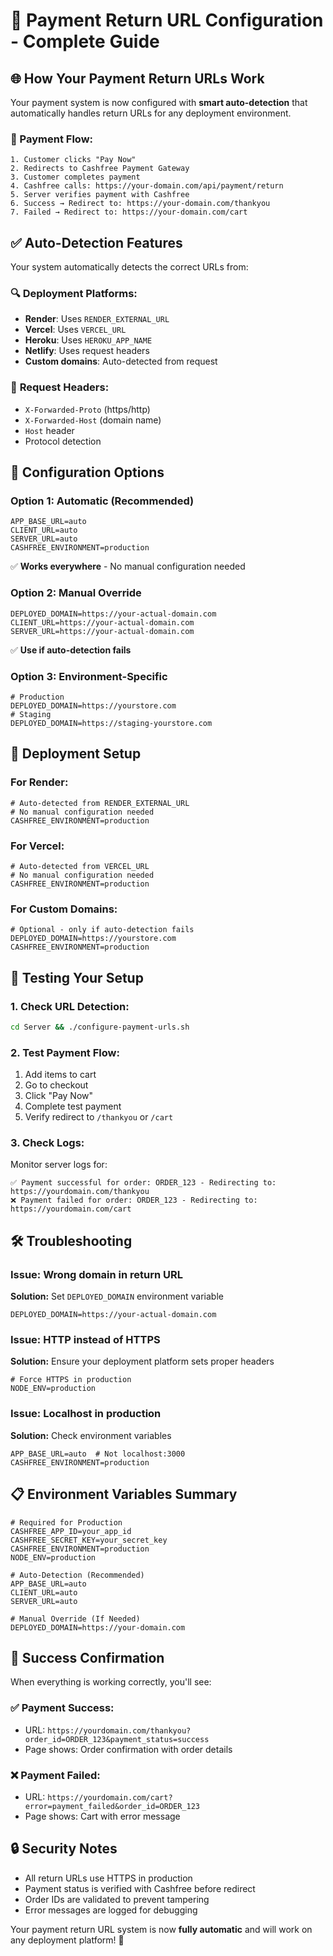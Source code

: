 # 🎯 Payment Return URL Configuration - Complete Guide

## 🌐 How Your Payment Return URLs Work

Your payment system is now configured with **smart auto-detection** that automatically handles return URLs for any deployment environment.

### 📍 Payment Flow:
```
1. Customer clicks "Pay Now"
2. Redirects to Cashfree Payment Gateway
3. Customer completes payment
4. Cashfree calls: https://your-domain.com/api/payment/return
5. Server verifies payment with Cashfree
6. Success → Redirect to: https://your-domain.com/thankyou
7. Failed → Redirect to: https://your-domain.com/cart
```

## ✅ Auto-Detection Features

Your system automatically detects the correct URLs from:

### 🔍 **Deployment Platforms:**
- **Render**: Uses `RENDER_EXTERNAL_URL` 
- **Vercel**: Uses `VERCEL_URL`
- **Heroku**: Uses `HEROKU_APP_NAME`
- **Netlify**: Uses request headers
- **Custom domains**: Auto-detected from request

### 📡 **Request Headers:**
- `X-Forwarded-Proto` (https/http)
- `X-Forwarded-Host` (domain name)
- `Host` header
- Protocol detection

## 🔧 Configuration Options

### **Option 1: Automatic (Recommended)**
```env
APP_BASE_URL=auto
CLIENT_URL=auto
SERVER_URL=auto
CASHFREE_ENVIRONMENT=production
```
✅ **Works everywhere** - No manual configuration needed

### **Option 2: Manual Override**
```env
DEPLOYED_DOMAIN=https://your-actual-domain.com
CLIENT_URL=https://your-actual-domain.com
SERVER_URL=https://your-actual-domain.com
```
✅ **Use if auto-detection fails**

### **Option 3: Environment-Specific**
```env
# Production
DEPLOYED_DOMAIN=https://yourstore.com
# Staging  
DEPLOYED_DOMAIN=https://staging-yourstore.com
```

## 🚀 Deployment Setup

### **For Render:**
```env
# Auto-detected from RENDER_EXTERNAL_URL
# No manual configuration needed
CASHFREE_ENVIRONMENT=production
```

### **For Vercel:**
```env
# Auto-detected from VERCEL_URL
# No manual configuration needed
CASHFREE_ENVIRONMENT=production
```

### **For Custom Domains:**
```env
# Optional - only if auto-detection fails
DEPLOYED_DOMAIN=https://yourstore.com
CASHFREE_ENVIRONMENT=production
```

## 🧪 Testing Your Setup

### **1. Check URL Detection:**
```bash
cd Server && ./configure-payment-urls.sh
```

### **2. Test Payment Flow:**
1. Add items to cart
2. Go to checkout
3. Click "Pay Now"
4. Complete test payment
5. Verify redirect to `/thankyou` or `/cart`

### **3. Check Logs:**
Monitor server logs for:
```
✅ Payment successful for order: ORDER_123 - Redirecting to: https://yourdomain.com/thankyou
❌ Payment failed for order: ORDER_123 - Redirecting to: https://yourdomain.com/cart
```

## 🛠️ Troubleshooting

### **Issue: Wrong domain in return URL**
**Solution:** Set `DEPLOYED_DOMAIN` environment variable
```env
DEPLOYED_DOMAIN=https://your-actual-domain.com
```

### **Issue: HTTP instead of HTTPS**
**Solution:** Ensure your deployment platform sets proper headers
```env
# Force HTTPS in production
NODE_ENV=production
```

### **Issue: Localhost in production**
**Solution:** Check environment variables
```env
APP_BASE_URL=auto  # Not localhost:3000
CASHFREE_ENVIRONMENT=production
```

## 📋 Environment Variables Summary

```env
# Required for Production
CASHFREE_APP_ID=your_app_id
CASHFREE_SECRET_KEY=your_secret_key
CASHFREE_ENVIRONMENT=production
NODE_ENV=production

# Auto-Detection (Recommended)
APP_BASE_URL=auto
CLIENT_URL=auto
SERVER_URL=auto

# Manual Override (If Needed)
DEPLOYED_DOMAIN=https://your-domain.com
```

## 🎉 Success Confirmation

When everything is working correctly, you'll see:

### **✅ Payment Success:**
- URL: `https://yourdomain.com/thankyou?order_id=ORDER_123&payment_status=success`
- Page shows: Order confirmation with order details

### **❌ Payment Failed:**
- URL: `https://yourdomain.com/cart?error=payment_failed&order_id=ORDER_123`
- Page shows: Cart with error message

## 🔒 Security Notes

- All return URLs use HTTPS in production
- Payment status is verified with Cashfree before redirect
- Order IDs are validated to prevent tampering
- Error messages are logged for debugging

Your payment return URL system is now **fully automatic** and will work on any deployment platform! 🚀
